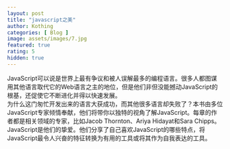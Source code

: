 ```yaml
---
layout: post
title: "javascript之美"
author: Kothing
categories: [ Blog ]
image: assets/images/7.jpg
featured: true
rating: 5
hidden: true
---
```


JavaScript可以说是世界上最有争议和被人误解最多的编程语言。很多人都图谋用其他语言取代它的Web语言之主的地位，但是他们非但没能撼动JavaScript的根基，还促使它不断进化并得以快速发展。  
为什么这门匆忙开发出来的语言大获成功，而其他很多语言却失败了？本书由多位JavaScript专家倾情奉献，他们将带你以独特的视角了解JavaScript。每章的作者都是相关领域的专家，比如Jacob Thornton、Ariya Hidayat和Sara Chipps。JavaScript是他们的挚爱。他们分享了自己喜欢JavaScript的哪些特点，将JavaScript最令人兴奋的特征转换为有用的工具或将其作为自我表达的工具。

